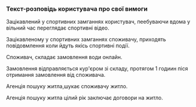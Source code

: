 ### Текст-розповідь користувача про свої вимоги


Зацікавлений у спортивних замганнях користувач, пеебуваючи вдома у вільний час переглядає спортивні відео.


Зацікавленому у спортивних замганнях споживачу, приходять повідовмлення коли йдуть якісь спортивні події.


Споживач, складає замовлення води онлайн.


Замовлення відправляється кур'єром зі складу, протягом 1 годиин піся отримання замовлення від споживача.


Агенція пошуку житла,шукає споживачу житло.


Агенція пошуку житла цілий рік заключає  договори на житло.





